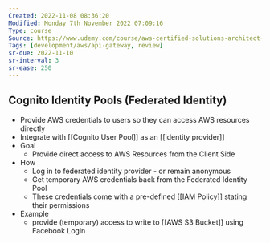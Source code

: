 ```yaml
---
Created: 2022-11-08 08:36:20
Modified: Monday 7th November 2022 07:09:16
Type: course
Source: https://www.udemy.com/course/aws-certified-solutions-architect-associate-saa-c01/?xref=E0Aed11STH4LPUQvCz0GJFABTmM=
Tags: [development/aws/api-gateway, review]
sr-due: 2022-11-10
sr-interval: 3
sr-ease: 250
---
```


## Cognito Identity Pools (Federated Identity)

- Provide AWS credentials to users so they can access AWS resources directly
- Integrate with [[Cognito User Pool]] as an [[identity provider]]
- Goal
	- Provide direct access to AWS Resources from the Client Side
- How
	- Log in to federated identity provider - or remain anonymous
	- Get temporary AWS credentials back from the Federated Identity Pool
	- These credentials come with a pre-defined [[IAM Policy]] stating their permissions
- Example
	- provide (temporary) access to write to [[AWS S3 Bucket]] using Facebook Login